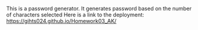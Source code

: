 This is a password generator. 
It generates password based on the number of characters selected
Here is a link to the deployment: https://gihts024.github.io/Homework03_AK/
